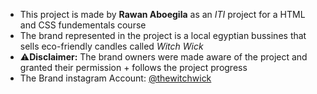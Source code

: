 - This project is made by **Rawan Aboegila** as an _ITI_ project for a HTML and CSS fundementals course
- The brand represented in the project is a local egyptian bussines that sells eco-friendly candles called *Witch Wick*
- :warning:**Disclaimer:** The brand owners were made aware of the project and granted their permission + follows the project progress
- The Brand instagram Account: [@thewitchwick](https://www.instagram.com/thewitchwick/ "Witch Wick Instagram")